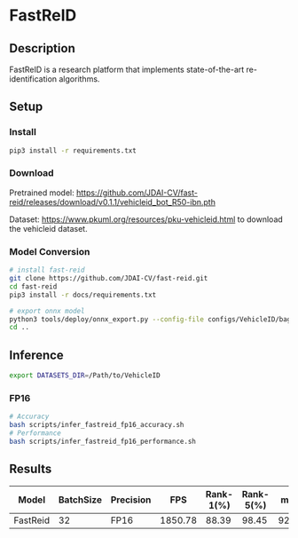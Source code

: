 # FastReID

## Description

FastReID is a research platform that implements state-of-the-art re-identification algorithms.

## Setup

### Install

```bash
pip3 install -r requirements.txt
```

### Download

Pretrained model: <https://github.com/JDAI-CV/fast-reid/releases/download/v0.1.1/vehicleid_bot_R50-ibn.pth>

Dataset: <https://www.pkuml.org/resources/pku-vehicleid.html> to download the vehicleid dataset.

### Model Conversion

```bash
# install fast-reid
git clone https://github.com/JDAI-CV/fast-reid.git
cd fast-reid
pip3 install -r docs/requirements.txt

# export onnx model
python3 tools/deploy/onnx_export.py --config-file configs/VehicleID/bagtricks_R50-ibn.yml --name fast_reid --output ../ --opts MODEL.WEIGHTS ../vehicleid_bot_R50-ibn.pth
cd ..
```

## Inference

```bash
export DATASETS_DIR=/Path/to/VehicleID
```

### FP16

```bash
# Accuracy
bash scripts/infer_fastreid_fp16_accuracy.sh
# Performance
bash scripts/infer_fastreid_fp16_performance.sh
```

## Results

Model    |BatchSize  |Precision |FPS       |Rank-1(%) |Rank-5(%) |mAP     |
---------|-----------|----------|----------|----------|----------|--------|
FastReid |    32     |   FP16   |  1850.78 |  88.39   |  98.45   | 92.79  |
